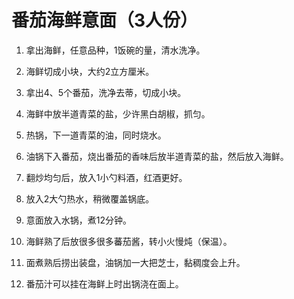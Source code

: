 # 番茄海鲜意面（3人份）

1. 拿出海鲜，任意品种，1饭碗的量，清水洗净。

2. 海鲜切成小块，大约2立方厘米。

3. 拿出4、5个番茄，洗净去蒂，切成小块。

4. 海鲜中放半道青菜的盐，少许黑白胡椒，抓匀。

5. 热锅，下一道青菜的油，同时烧水。

6. 油锅下入番茄，烧出番茄的香味后放半道青菜的盐，然后放入海鲜。

7. 翻炒均匀后，放入1小勺料酒，红酒更好。

8. 放入2大勺热水，稍微覆盖锅底。

9. 意面放入水锅，煮12分钟。

10. 海鲜熟了后放很多很多蕃茄酱，转小火慢炖（保温）。

11. 面煮熟后捞出装盘，油锅加一大把芝士，黏稠度会上升。

12. 番茄汁可以挂在海鲜上时出锅浇在面上。
